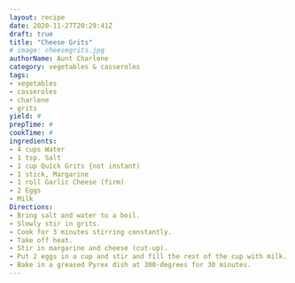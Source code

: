 ```yaml
--- 
layout: recipe 
date: 2020-11-27T20:29:41Z 
draft: true 
title: "Cheese Grits" 
# image: cheesegrits.jpg 
authorName: Aunt Charlene 
category: vegetables & casseroles 
tags: 
- vegetables 
- casseroles 
- charlene 
- grits 
yield: # 
prepTime: # 
cookTime: # 
ingredients: 
- 4 cups Water 
- 1 tsp. Salt 
- 1 cup Quick Grits {not instant) 
- 1 stick, Margarine 
- 1 roll Garlic Cheese (firm) 
- 2 Eggs 
- Milk 
Directions: 
- Bring salt and water to a boil. 
- Slowly stir in grits. 
- Cook for 3 minutes stirring constantly. 
- Take off heat. 
- Stir in margarine and cheese (cut-up). 
- Put 2 eggs in a cup and stir and fill the rest of the cup with milk. Add to grits. 
- Bake in a greased Pyrex dish at 300-degrees for 30 minutes. 
---
```

